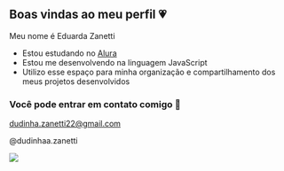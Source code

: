 ## Boas vindas ao meu perfil 💗

Meu nome é Eduarda Zanetti

- Estou estudando no [Alura](https://www.alura.com.br)
- Estou me desenvolvendo na linguagem JavaScript
- Utilizo esse espaço para minha organização e compartilhamento dos meus projetos desenvolvidos
### Você pode entrar em contato comigo 📧
dudinha.zanetti22@gmail.com

@dudinhaa.zanetti


![](https://media1.tenor.com/m/V7X5UiUmtNoAAAAC/strawberry-shortcake-blingee.gif)
